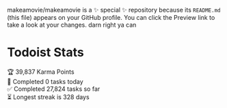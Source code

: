 makeamovie/makeamovie is a ✨ special ✨ repository because its `README.md` (this file) appears on your GitHub profile.
You can click the Preview link to take a look at your changes. darn right ya can

# Todoist Stats

<!-- TODO-IST:START -->
🏆  39,837 Karma Points           
🌸  Completed 0 tasks today           
✅  Completed 27,824 tasks so far           
⏳  Longest streak is 328 days
<!-- TODO-IST:END -->